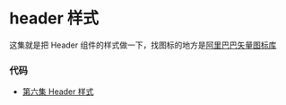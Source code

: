 # header 样式

这集就是把 Header 组件的样式做一下，找图标的地方是[阿里巴巴矢量图标库](http://www.iconfont.cn/)

### 代码

- [第六集 Header 样式](https://github.com/happypeter/meituan-demo/commit/07dbc49353778616b2adf56acfdf857d571584db)
